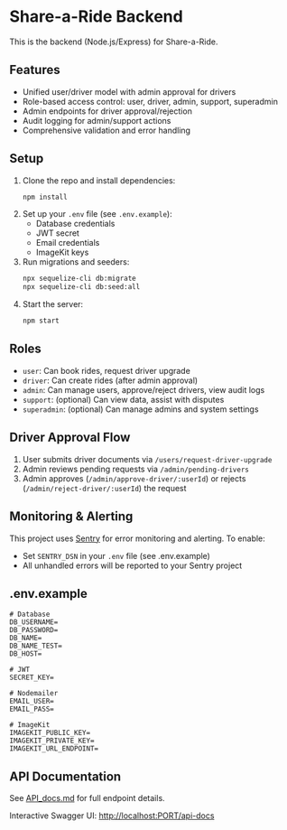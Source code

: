 # Share-a-Ride Backend

This is the backend (Node.js/Express) for Share-a-Ride.

## Features
- Unified user/driver model with admin approval for drivers
- Role-based access control: user, driver, admin, support, superadmin
- Admin endpoints for driver approval/rejection
- Audit logging for admin/support actions
- Comprehensive validation and error handling

## Setup
1. Clone the repo and install dependencies:
   ```bash
   npm install
   ```
2. Set up your `.env` file (see `.env.example`):
   - Database credentials
   - JWT secret
   - Email credentials
   - ImageKit keys
3. Run migrations and seeders:
   ```bash
   npx sequelize-cli db:migrate
   npx sequelize-cli db:seed:all
   ```
4. Start the server:
   ```bash
   npm start
   ```

## Roles
- `user`: Can book rides, request driver upgrade
- `driver`: Can create rides (after admin approval)
- `admin`: Can manage users, approve/reject drivers, view audit logs
- `support`: (optional) Can view data, assist with disputes
- `superadmin`: (optional) Can manage admins and system settings

## Driver Approval Flow
1. User submits driver documents via `/users/request-driver-upgrade`
2. Admin reviews pending requests via `/admin/pending-drivers`
3. Admin approves (`/admin/approve-driver/:userId`) or rejects (`/admin/reject-driver/:userId`) the request

## Monitoring & Alerting

This project uses [Sentry](https://sentry.io/) for error monitoring and alerting. To enable:
- Set `SENTRY_DSN` in your `.env` file (see .env.example)
- All unhandled errors will be reported to your Sentry project

## .env.example
```
# Database
DB_USERNAME=
DB_PASSWORD=
DB_NAME=
DB_NAME_TEST=
DB_HOST=

# JWT
SECRET_KEY=

# Nodemailer
EMAIL_USER=
EMAIL_PASS=

# ImageKit
IMAGEKIT_PUBLIC_KEY=
IMAGEKIT_PRIVATE_KEY=
IMAGEKIT_URL_ENDPOINT=
```

## API Documentation
See [API_docs.md](./API_docs.md) for full endpoint details.

Interactive Swagger UI: [http://localhost:PORT/api-docs](http://localhost:PORT/api-docs)
